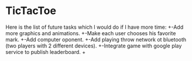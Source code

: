 # TicTacToe
Here is the list of future tasks which I would do if I have more time:
+-Add more graphics and animations.
+-Make each user chooses his favorite mark.
+-Add computer oponent.
+-Add playing throw network ot bluetooth (two players with 2 different devices).
+-Integrate game with google play service to publish leaderboard.
+

